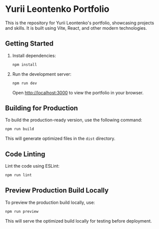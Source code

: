 # Yurii Leontenko Portfolio

This is the repository for Yurii Leontenko's portfolio,
showcasing projects and skills. It is built using Vite,
React, and other modern technologies.

## Getting Started

1. Install dependencies:

   ```bash
   npm install
   ```

2. Run the development server:

   ```bash
   npm run dev
   ```

   Open [http://localhost:3000](http://localhost:3000) to
   view the portfolio in your browser.

## Building for Production

To build the production-ready version, use the following
command:

```bash
npm run build
```

This will generate optimized files in the `dist` directory.

## Code Linting

Lint the code using ESLint:

```bash
npm run lint
```

## Preview Production Build Locally

To preview the production build locally, use:

```bash
npm run preview
```

This will serve the optimized build locally for testing
before deployment.

